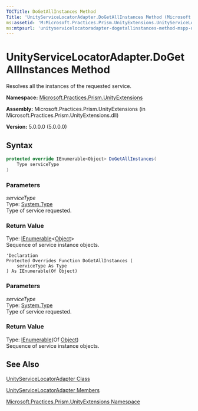 ```yaml
---
TOCTitle: DoGetAllInstances Method
Title: 'UnityServiceLocatorAdapter.DoGetAllInstances Method (Microsoft.Practices.Prism.UnityExtensions)'
ms:assetid: 'M:Microsoft.Practices.Prism.UnityExtensions.UnityServiceLocatorAdapter.DoGetAllInstances(System.Type)'
ms:mtpsurl: 'unityservicelocatoradapter-dogetallinstances-method-mspp-unityextensions.md'
---
```



# UnityServiceLocatorAdapter.DoGetAllInstances Method

Resolves all the instances of the requested service.

**Namespace:** [Microsoft.Practices.Prism.UnityExtensions](/patterns-practices/reference/mspp-unityextensions-namespace)

**Assembly:** Microsoft.Practices.Prism.UnityExtensions (in Microsoft.Practices.Prism.UnityExtensions.dll)

**Version:** 5.0.0.0 (5.0.0.0)

## Syntax
```C#
protected override IEnumerable<Object> DoGetAllInstances(
	Type serviceType
)
```
### Parameters

*serviceType*  
Type: [System.Type](http://msdn.microsoft.com/en-us/library/42892f65)  
Type of service requested.

### Return Value

Type: [IEnumerable](http://msdn.microsoft.com/en-us/library/9eekhta0)&lt;[Object](http://msdn.microsoft.com/en-us/library/e5kfa45b)&gt;  
Sequence of service instance objects.

```VB
'Declaration
Protected Overrides Function DoGetAllInstances ( 
	serviceType As Type
) As IEnumerable(Of Object)
```

### Parameters

*serviceType*  
Type: [System.Type](http://msdn.microsoft.com/en-us/library/42892f65)   
Type of service requested.

### Return Value

Type: [IEnumerable](http://msdn.microsoft.com/en-us/library/9eekhta0)(Of [Object](http://msdn.microsoft.com/en-us/library/e5kfa45b))   
Sequence of service instance objects.

## See Also

[UnityServiceLocatorAdapter Class](/patterns-practices/reference/unityservicelocatoradapter-class-mspp-unityextensions)

[UnityServiceLocatorAdapter Members](/patterns-practices/reference/unityservicelocatoradapter-members-mspp-unityextensions)

[Microsoft.Practices.Prism.UnityExtensions Namespace](/patterns-practices/reference/mspp-unityextensions-namespace)
